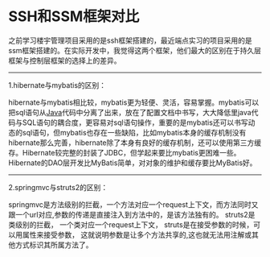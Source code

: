 # SSH和SSM框架对比

之前学习楼宇管理项目采用的是ssh框架搭建的，最近端点实习的项目采用的是ssm框架搭建的。在实际开发中，我觉得这两个框架，他们最大的区别在于持久层框架与控制层框架的选择上的差异。

---

1.hibernate与mybatis的区别：

hibernate与mybatis相比较，mybatis更为轻便、灵活，容易掌握。mybatis可以把sql语句从[Java](https://hk.saowen.com/rd/aHR0cDovL2xpYi5jc2RuLm5ldC9iYXNlL2phdmE= "Java 知识库")代码中分离了出来，放在了配置文档中书写，大大降低里java代码与SQL语句的耦合度，更容易对sql语句操作，重要的是mybatis还可以书写动态的sql语句，但mybatis也存在一些缺陷，比如mybatis本身的缓存机制没有hibernate那么完善，hibernate除了本身有良好的缓存机制，还可以使用第三方缓存。Hibernate较完整的封装了JDBC，但学起来要比mybatis更困难一些。Hibernate的DAO层开发比MyBatis简单，对对象的维护和缓存要比MyBatis好。

---

2.springmvc与struts2的区别：

springmvc是方法级别的拦截，一个方法对应一个request上下文，而方法同时又跟一个url对应,参数的传递是直接注入到方法中的，是该方法独有的。
struts2是类级别的拦截， 一个类对应一个request上下文， struts是在接受参数的时候，可以用属性来接受参数， 这就说明参数是让多个方法共享的,这也就无法用注解或其他方式标识其所属方法了。

